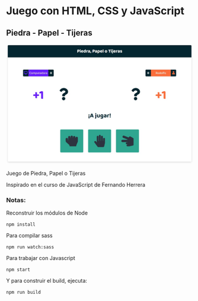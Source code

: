 # Juego con HTML, CSS y JavaScript

## Piedra - Papel - Tijeras

![Screenshot](screenshot/game.jpg)

Juego de Piedra, Papel o Tijeras

Inspirado en el curso de JavaScript de Fernando Herrera

### Notas:

Reconstruir los módulos de Node

```
npm install
```

Para compilar sass

```
npm run watch:sass
```

Para trabajar con Javascript

```
npm start
```

Y para construir el build, ejecuta:

```
npm run build
```
